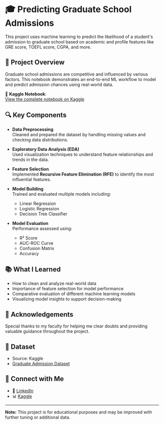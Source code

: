 # 🎓 Predicting Graduate School Admissions

This project uses machine learning to predict the likelihood of a student's admission to graduate school based on academic and profile features like GRE score, TOEFL score, CGPA, and more.

## 📁 Project Overview

Graduate school admissions are competitive and influenced by various factors. This notebook demonstrates an end-to-end ML workflow to model and predict admission chances using real-world data.

📌 **Kaggle Notebook**:  
[View the complete notebook on Kaggle](https://www.kaggle.com/code/keshavsarda123/predicting-graduate-school-admissions)

## 🔍 Key Components

- **Data Preprocessing**  
  Cleaned and prepared the dataset by handling missing values and checking data distributions.

- **Exploratory Data Analysis (EDA)**  
  Used visualization techniques to understand feature relationships and trends in the data.

- **Feature Selection**  
  Implemented **Recursive Feature Elimination (RFE)** to identify the most influential features.

- **Model Building**  
  Trained and evaluated multiple models including:
  - Linear Regression
  - Logistic Regression
  - Decision Tree Classifier

- **Model Evaluation**  
  Performance assessed using:
  - R² Score
  - AUC-ROC Curve
  - Confusion Matrix
  - Accuracy

## 📚 What I Learned

- How to clean and analyze real-world data
- Importance of feature selection for model performance
- Comparative evaluation of different machine learning models
- Visualizing model insights to support decision-making

## 🙏 Acknowledgements

Special thanks to my faculty for helping me clear doubts and providing valuable guidance throughout the project.

## 📎 Dataset

- Source: Kaggle  
- [Graduate Admission Dataset](https://www.kaggle.com/datasets/mukeshmanral/graduates-admission-prediction)

## 🔗 Connect with Me

- 💼 [LinkedIn](https://www.linkedin.com/in/keshav-sardaofficial)
- 📊 [Kaggle](https://www.kaggle.com/keshavsarda123)

---

**Note:** This project is for educational purposes and may be improved with further tuning or additional data.

